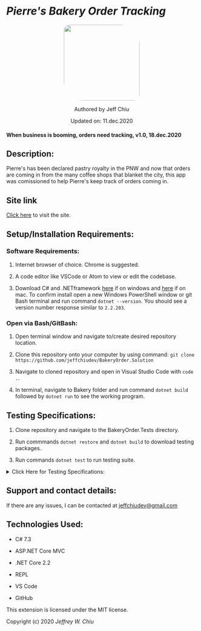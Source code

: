 # _Pierre's Bakery Order Tracking_

<div align="center">
<img src="https://github.com/jeffchiudev.png" width="200px" height="auto" style="border-radius: 15px 50px;">
</div>
<p align="center">Authored by Jeff Chiu</p>
<p align="center">Updated on: 11.dec.2020</p>

#### When business is booming, orders need tracking, v1.0, 18.dec.2020

## Description:

Pierre's has been declared pastry royalty in the PNW and now that orders are coming in from the many coffee shops that blanket the city, this app was comissioned to help Pierre's keep track of orders coming in. 

## Site link

[Click here](https://github.com/jeffchiudev/BakeryOrder.Solution) to visit the site.


## Setup/Installation Requirements:

### Software Requirements:

1. Internet browser of choice. Chrome is suggested.

2. A code editor like VSCode or Atom to view or edit the codebase.

3. Download C# and .NETframework [here](https://dotnet.microsoft.com/download/dotnet-core/2.2) if on windows and [here](https://dotnet.microsoft.com/download/thank-you/dotnet-sdk-2.2.106-macos-x64-installer) if on mac. To confirm install open a new Windows PowerShell window or git Bash terminal and run command `dotnet --version`. You should see a version number response similar to `2.2.203`.

### Open via Bash/GitBash:

1. Open terminal window and navigate to/create desired repository location.

2. Clone this repository onto your computer by using command: `git clone https://github.com/jeffchiudev/BakeryOrder.Solution`

3. Navigate to cloned repository and open in Visual Studio Code with `code .`.

4. In terminal, navigate to Bakery folder and run command `dotnet build` followed by `dotnet run` to see the working program.

## Testing Specifications:

1. Clone repository and navigate to the BakeryOrder.Tests directory.

2. Run commmands `dotnet restore` and `dotnet build` to download testing packages.

3. Run commands `dotnet test` to run testing suite. 

<details><summary>Click Here for Testing Specifications:</summary>
<p>

| Description | Input | Ouput |
| :---------- | :---- | :---- |
| Order |||
| should correctly instantiate instance of an Order | Order newOrder = new Order() | getType = Order |
| should correctly return details of an order | Order newOrder = new Order(string title, string description, int price, string date) | newOrder(title, description, price, date) |
||||

</p>
</details>

## Support and contact details:

If there are any issues, I can be contacted at jeffchiudev@gmail.com


## Technologies Used:

- C# 7.3

- ASP.NET Core MVC

- .NET Core 2.2

- REPL

- VS Code

- GitHub

This extension is licensed under the MIT license.

Copyright (c) 2020 *_Jeffrey W. Chiu_*